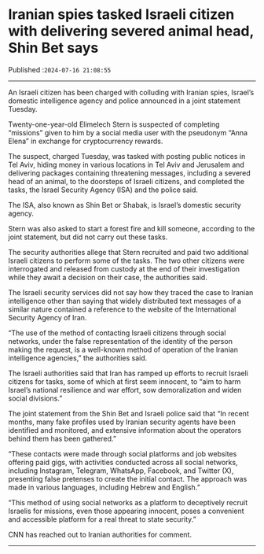 # Iranian spies tasked Israeli citizen with delivering severed animal head, Shin Bet says

Published :`2024-07-16 21:08:55`

---

An Israeli citizen has been charged with colluding with Iranian spies, Israel’s domestic intelligence agency and police announced in a joint statement Tuesday.

Twenty-one-year-old Elimelech Stern is suspected of completing “missions” given to him by a social media user with the pseudonym “Anna Elena” in exchange for cryptocurrency rewards.

The suspect, charged Tuesday, was tasked with posting public notices in Tel Aviv, hiding money in various locations in Tel Aviv and Jerusalem and delivering packages containing threatening messages, including a severed head of an animal, to the doorsteps of Israeli citizens, and completed the tasks, the Israel Security Agency (ISA) and the police said.

The ISA, also known as Shin Bet or Shabak, is Israel’s domestic security agency.

Stern was also asked to start a forest fire and kill someone, according to the joint statement, but did not carry out these tasks.

The security authorities allege that Stern recruited and paid two additional Israeli citizens to perform some of the tasks. The two other citizens were interrogated and released from custody at the end of their investigation while they await a decision on their case, the authorities said.

The Israeli security services did not say how they traced the case to Iranian intelligence other than saying that widely distributed text messages of a similar nature contained a reference to the website of the International Security Agency of Iran.

“The use of the method of contacting Israeli citizens through social networks, under the false representation of the identity of the person making the request, is a well-known method of operation of the Iranian intelligence agencies,” the authorities said.

The Israeli authorities said that Iran has ramped up efforts to recruit Israeli citizens for tasks, some of which at first seem innocent, to “aim to harm Israel’s national resilience and war effort, sow demoralization and widen social divisions.”

The joint statement from the Shin Bet and Israeli police said that “In recent months, many fake profiles used by Iranian security agents have been identified and monitored, and extensive information about the operators behind them has been gathered.”

“These contacts were made through social platforms and job websites offering paid gigs, with activities conducted across all social networks, including Instagram, Telegram, WhatsApp, Facebook, and Twitter (X), presenting false pretenses to create the initial contact. The approach was made in various languages, including Hebrew and English.”

“This method of using social networks as a platform to deceptively recruit Israelis for missions, even those appearing innocent, poses a convenient and accessible platform for a real threat to state security.”

CNN has reached out to Iranian authorities for comment.

---

